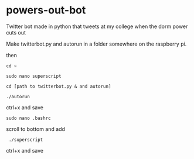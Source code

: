 # powers-out-bot
Twitter bot made in python that tweets at my college when the dorm power cuts out

Make twitterbot.py and autorun in a folder somewhere on the raspberry pi.

then 

	cd ~

	sudo nano superscript

  	cd [path to twitterbot.py & and autorun]
  
  	./autorun
  
ctrl+x and save

	sudo nano .bashrc

scroll to bottom and add
  
 	 ./superscript
  
ctrl+x and save
